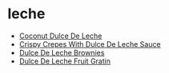 # leche

 * [Coconut Dulce De Leche](index/c/coconut-dulce-de-leche-240759.json)
 * [Crispy Crepes With Dulce De Leche Sauce](index/c/crispy-crepes-with-dulce-de-leche-sauce-105926.json)
 * [Dulce De Leche Brownies](index/d/dulce-de-leche-brownies.json)
 * [Dulce De Leche Fruit Gratin](index/d/dulce-de-leche-fruit-gratin-232329.json)
